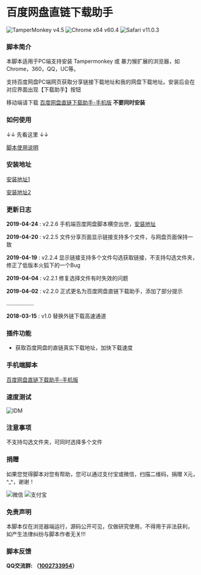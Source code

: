 # 百度网盘直链下载助手
![TamperMonkey v4.5](https://img.shields.io/badge/TamperMonkey-v4.8-brightgreen.svg) ![Chrome x64 v60.4](https://img.shields.io/badge/Chrome%20x64-v73.0-brightgreen.svg) ![Safari v11.0.3](https://img.shields.io/badge/Safari%20-v12.0-brightgreen.svg)

### 脚本简介
本脚本适用于PC端支持安装 Tampermonkey 或 暴力猴扩展的浏览器，如Chrome，360，QQ，UC等。

支持百度网盘PC端网页获取分享链接下载地址和我的网盘下载地址。安装后会在对应界面出现【下载助手】按钮

移动端请下载 [百度网盘直链下载助手-手机版](https://greasyfork.org/zh-CN/scripts/382175)  **不要同时安装**

### 如何使用
 ↓↓ 先看这里 ↓↓

[脚本使用说明](https://github.com/syhyz1990/baiduyun/blob/master/help.md)

### 安装地址
[安装地址1](https://greasyfork.org/zh-CN/scripts/39504)

[安装地址2](https://openuserjs.org/scripts/syhyz1990/百度网盘直链下载助手)

### 更新日志
**2019-04-24** : v2.2.6 手机端百度网盘脚本横空出世，[安装地址](https://greasyfork.org/zh-CN/scripts/382175)

**2019-04-20** : v2.2.5 文件分享页面显示链接支持多个文件，与网盘页面保持一致

**2019-04-19** : v2.2.4 显示链接支持多个文件勾选获取链接，不支持勾选文件夹，修正了低版本火狐下的一个Bug

**2019-04-04** : v2.2.1 修复选择文件有时失效的问题

**2019-04-02** : v2.2.0 正式更名为百度网盘直链下载助手，添加了部分提示

..................

**2018-03-15** : v1.0 替换外链下载高速通道

### 插件功能
- 获取百度网盘的直链真实下载地址，加快下载速度

### 手机端脚本
[百度网盘直链下载助手-手机版](https://greasyfork.org/zh-CN/scripts/382175)

### 速度测试
![IDM](https://ww1.sinaimg.cn/large/4db689e3ly1g0akkblkx1g20pu0f911b.gif)

### 注意事项
不支持勾选文件夹，可同时选择多个文件

### 捐赠
如果您觉得脚本对您有帮助，您可以通过支付宝或微信，扫描二维码，捐赠 X元，^_^，谢谢！
 
 ![微信](https://ww1.sinaimg.cn/large/4db689e3ly1g0ae1ogfjbj205k05yjrl.jpg) ![支付宝](https://ww1.sinaimg.cn/large/4db689e3ly1g0ae1oc3o4j205k05yweg.jpg) 

### 免责声明 
本脚本仅在浏览器端运行，源码公开可见，仅做研究使用，不得用于非法获利， 如产生法律纠纷与脚本作者无关!!!

### 脚本反馈
**QQ交流群: （[1002733954](https://jq.qq.com/?_wv=1027&k=5NY9Yrb)）**
